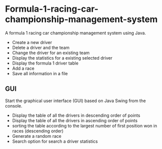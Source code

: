 # Formula-1-racing-car-championship-management-system
A formula 1 racing car championship management system using Java.

- Create a new driver
- Delete a driver and the team
- Change the driver for an existing team
- Display the statistics for a existing selected driver
- Display the formula 1 driver table
- Add a race
- Save all information in a file

## GUI
Start the graphical user interface (GUI) based on Java Swing from the console.

- Display the table of all the drivers in descending order of points
- Display the table of all the drivers in ascending order of points
- sorting the table according to the largest number of first position won in races (descending order)
- Generate a random race
- Search option for search a driver statistics
